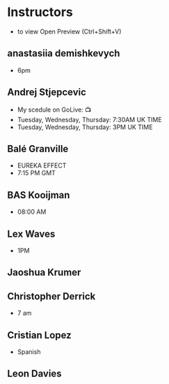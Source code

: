 # Instructors

- to view  Open Preview (Ctrl+Shift+V) 

## anastasiia demishkevych
- 6pm

## Andrej Stjepcevic
- My scedule on GoLive: 📺
- Tuesday, Wednesday, Thursday: 7:30AM UK TIME
- Tuesday, Wednesday, Thursday: 3PM UK TIME

## Balé Granville
- EUREKA EFFECT
- 7:15 PM GMT

## BAS Kooijman
- 08:00 AM

## Lex Waves
- 1PM 

## Jaoshua Krumer

##  Christopher Derrick
- 7 am

## Cristian Lopez
- Spanish

## Leon Davies